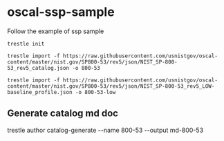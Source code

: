 # oscal-ssp-sample
Follow the example of ssp sample

~~~
trestle init

trestle import -f https://raw.githubusercontent.com/usnistgov/oscal-content/master/nist.gov/SP800-53/rev5/json/NIST_SP-800-53_rev5_catalog.json -o 800-53

trestle import -f https://raw.githubusercontent.com/usnistgov/oscal-content/master/nist.gov/SP800-53/rev5/json/NIST_SP-800-53_rev5_LOW-baseline_profile.json -o 800-53-low
~~~

## Generate catalog md doc
trestle author catalog-generate --name 800-53  --output md-800-53

